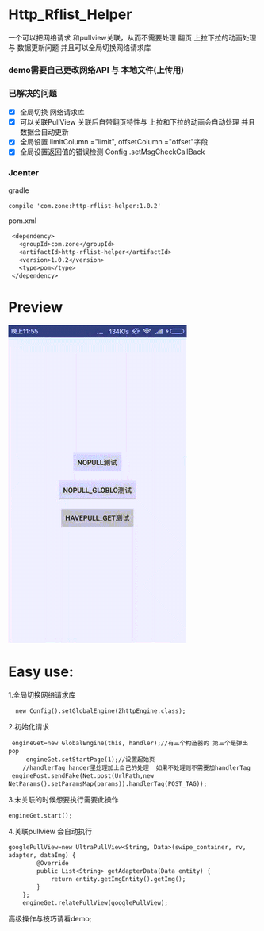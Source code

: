 # Http_Rflist_Helper
一个可以把网络请求 和pullview关联，从而不需要处理 翻页 上拉下拉的动画处理 与 数据更新问题 并且可以全局切换网络请求库

### demo需要自己更改网络API 与 本地文件(上传用)

### 已解决的问题
- [x] 全局切换 网络请求库
- [x] 可以关联PullView 关联后自带翻页特性与 上拉和下拉的动画会自动处理 并且数据会自动更新
- [x] 全局设置  limitColumn ="limit", offsetColumn ="offset"字段
- [x] 全局设置返回值的错误检测 Config .setMsgCheckCallBack

### Jcenter

gradle

    compile 'com.zone:http-rflist-helper:1.0.2'

pom.xml

     <dependency>
       <groupId>com.zone</groupId>
       <artifactId>http-rflist-helper</artifactId>
       <version>1.0.2</version>
       <type>pom</type>
     </dependency>


# Preview
![](./demo/demoo.gif)

# Easy use:
1.全局切换网络请求库

      new Config().setGlobalEngine(ZhttpEngine.class);

2.初始化请求
     
     engineGet=new GlobalEngine(this, handler);//有三个构造器的 第三个是弹出 pop
		 engineGet.setStartPage(1);//设置起始页
		//handlerTag hander里处理加上自己的处理  如果不处理则不需要加handlerTag
     enginePost.sendFake(Net.post(UrlPath,new NetParams().setParamsMap(params)).handlerTag(POST_TAG));

3.未关联的时候想要执行需要此操作

	engineGet.start();

4.关联pullview  会自动执行
  
	googlePullView=new UltraPullView<String, Data>(swipe_container, rv, adapter, dataImg) {
			@Override
			public List<String> getAdapterData(Data entity) {
				return entity.getImgEntity().getImg();
			}
		};
		engineGet.relatePullView(googlePullView);
		
高级操作与技巧请看demo;